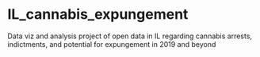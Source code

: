 # IL_cannabis_expungement
Data viz and analysis project of open data in IL regarding cannabis arrests, indictments, and potential for expungement in 2019 and beyond
